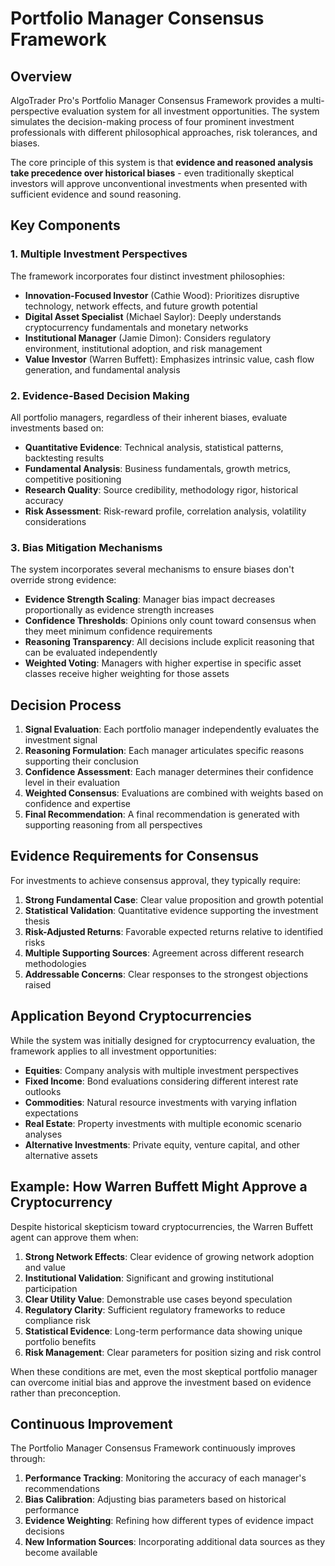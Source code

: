 # Portfolio Manager Consensus Framework

## Overview

AlgoTrader Pro's Portfolio Manager Consensus Framework provides a multi-perspective evaluation system for all investment opportunities. The system simulates the decision-making process of four prominent investment professionals with different philosophical approaches, risk tolerances, and biases.

The core principle of this system is that **evidence and reasoned analysis take precedence over historical biases** - even traditionally skeptical investors will approve unconventional investments when presented with sufficient evidence and sound reasoning.

## Key Components

### 1. Multiple Investment Perspectives

The framework incorporates four distinct investment philosophies:

- **Innovation-Focused Investor** (Cathie Wood): Prioritizes disruptive technology, network effects, and future growth potential
- **Digital Asset Specialist** (Michael Saylor): Deeply understands cryptocurrency fundamentals and monetary networks
- **Institutional Manager** (Jamie Dimon): Considers regulatory environment, institutional adoption, and risk management
- **Value Investor** (Warren Buffett): Emphasizes intrinsic value, cash flow generation, and fundamental analysis

### 2. Evidence-Based Decision Making

All portfolio managers, regardless of their inherent biases, evaluate investments based on:

- **Quantitative Evidence**: Technical analysis, statistical patterns, backtesting results
- **Fundamental Analysis**: Business fundamentals, growth metrics, competitive positioning
- **Research Quality**: Source credibility, methodology rigor, historical accuracy
- **Risk Assessment**: Risk-reward profile, correlation analysis, volatility considerations

### 3. Bias Mitigation Mechanisms

The system incorporates several mechanisms to ensure biases don't override strong evidence:

- **Evidence Strength Scaling**: Manager bias impact decreases proportionally as evidence strength increases
- **Confidence Thresholds**: Opinions only count toward consensus when they meet minimum confidence requirements
- **Reasoning Transparency**: All decisions include explicit reasoning that can be evaluated independently
- **Weighted Voting**: Managers with higher expertise in specific asset classes receive higher weighting for those assets

## Decision Process

1. **Signal Evaluation**: Each portfolio manager independently evaluates the investment signal
2. **Reasoning Formulation**: Each manager articulates specific reasons supporting their conclusion
3. **Confidence Assessment**: Each manager determines their confidence level in their evaluation
4. **Weighted Consensus**: Evaluations are combined with weights based on confidence and expertise
5. **Final Recommendation**: A final recommendation is generated with supporting reasoning from all perspectives

## Evidence Requirements for Consensus

For investments to achieve consensus approval, they typically require:

1. **Strong Fundamental Case**: Clear value proposition and growth potential
2. **Statistical Validation**: Quantitative evidence supporting the investment thesis
3. **Risk-Adjusted Returns**: Favorable expected returns relative to identified risks
4. **Multiple Supporting Sources**: Agreement across different research methodologies
5. **Addressable Concerns**: Clear responses to the strongest objections raised

## Application Beyond Cryptocurrencies

While the system was initially designed for cryptocurrency evaluation, the framework applies to all investment opportunities:

- **Equities**: Company analysis with multiple investment perspectives
- **Fixed Income**: Bond evaluations considering different interest rate outlooks
- **Commodities**: Natural resource investments with varying inflation expectations
- **Real Estate**: Property investments with multiple economic scenario analyses
- **Alternative Investments**: Private equity, venture capital, and other alternative assets

## Example: How Warren Buffett Might Approve a Cryptocurrency

Despite historical skepticism toward cryptocurrencies, the Warren Buffett agent can approve them when:

1. **Strong Network Effects**: Clear evidence of growing network adoption and value
2. **Institutional Validation**: Significant and growing institutional participation
3. **Clear Utility Value**: Demonstrable use cases beyond speculation
4. **Regulatory Clarity**: Sufficient regulatory frameworks to reduce compliance risk
5. **Statistical Evidence**: Long-term performance data showing unique portfolio benefits
6. **Risk Management**: Clear parameters for position sizing and risk control

When these conditions are met, even the most skeptical portfolio manager can overcome initial bias and approve the investment based on evidence rather than preconception.

## Continuous Improvement

The Portfolio Manager Consensus Framework continuously improves through:

1. **Performance Tracking**: Monitoring the accuracy of each manager's recommendations
2. **Bias Calibration**: Adjusting bias parameters based on historical performance
3. **Evidence Weighting**: Refining how different types of evidence impact decisions
4. **New Information Sources**: Incorporating additional data sources as they become available